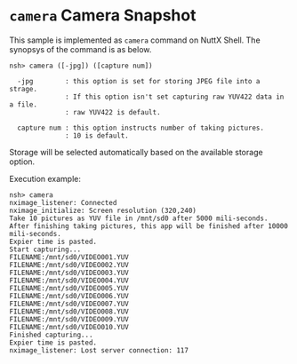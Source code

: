 # `camera` Camera Snapshot

This sample is implemented as `camera` command on NuttX Shell.
The synopsys of the command is as below.

```
nsh> camera ([-jpg]) ([capture num])

  -jpg        : this option is set for storing JPEG file into a strage.
              : If this option isn't set capturing raw YUV422 data in a file.
              : raw YUV422 is default.

  capture num : this option instructs number of taking pictures.
              : 10 is default.
```

Storage will be selected automatically based on the available storage option.

Execution example:

```
nsh> camera
nximage_listener: Connected
nximage_initialize: Screen resolution (320,240)
Take 10 pictures as YUV file in /mnt/sd0 after 5000 mili-seconds.
After finishing taking pictures, this app will be finished after 10000 mili-seconds.
Expier time is pasted.
Start capturing...
FILENAME:/mnt/sd0/VIDEO001.YUV
FILENAME:/mnt/sd0/VIDEO002.YUV
FILENAME:/mnt/sd0/VIDEO003.YUV
FILENAME:/mnt/sd0/VIDEO004.YUV
FILENAME:/mnt/sd0/VIDEO005.YUV
FILENAME:/mnt/sd0/VIDEO006.YUV
FILENAME:/mnt/sd0/VIDEO007.YUV
FILENAME:/mnt/sd0/VIDEO008.YUV
FILENAME:/mnt/sd0/VIDEO009.YUV
FILENAME:/mnt/sd0/VIDEO010.YUV
Finished capturing...
Expier time is pasted.
nximage_listener: Lost server connection: 117
```
